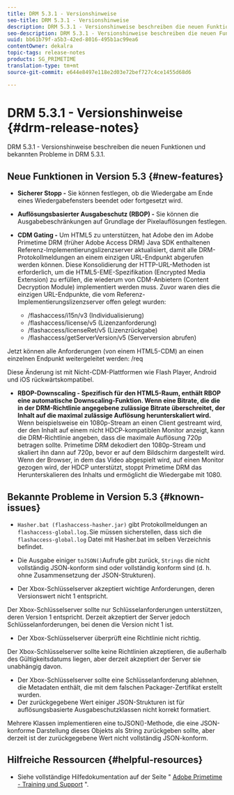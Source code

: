 ```yaml
---
title: DRM 5.3.1 - Versionshinweise
seo-title: DRM 5.3.1 - Versionshinweise
description: DRM 5.3.1 - Versionshinweise beschreiben die neuen Funktionen und bekannten Probleme in DRM 5.3.1.
seo-description: DRM 5.3.1 - Versionshinweise beschreiben die neuen Funktionen und bekannten Probleme in DRM 5.3.1.
uuid: bb61b79f-a5b3-42ed-8016-495b1ac99ea6
contentOwner: dekalra
topic-tags: release-notes
products: SG_PRIMETIME
translation-type: tm+mt
source-git-commit: e644e8497e118e2d03e72bef727c4ce1455d68d6

---
```



# DRM 5.3.1 - Versionshinweise {#drm-release-notes}

DRM 5.3.1 - Versionshinweise beschreiben die neuen Funktionen und bekannten Probleme in DRM 5.3.1.

## Neue Funktionen in Version 5.3 {#new-features}

* **Sicherer Stopp -** Sie können festlegen, ob die Wiedergabe am Ende eines Wiedergabefensters beendet oder fortgesetzt wird.
* **Auflösungsbasierter Ausgabeschutz (RBOP) -** Sie können die Ausgabebeschränkungen auf Grundlage der Pixelauflösungen festlegen.
* **CDM Gating -** Um HTML5 zu unterstützen, hat Adobe den im Adobe Primetime DRM (früher Adobe Access DRM) Java SDK enthaltenen Referenz-Implementierungslizenzserver aktualisiert, damit alle DRM-Protokollmeldungen an einem einzigen URL-Endpunkt abgerufen werden können. Diese Konsolidierung der HTTP-URL-Methoden ist erforderlich, um die HTML5-EME-Spezifikation (Encrypted Media Extension) zu erfüllen, die wiederum von CDM-Anbietern (Content Decryption Module) implementiert werden muss. Zuvor waren dies die einzigen URL-Endpunkte, die vom Referenz-Implementierungslizenzserver offen gelegt wurden:

   * /flashaccess/i15n/v3 (Individualisierung)
   * /flashaccess/license/v5 (Lizenzanforderung)
   * /flashaccess/licenseRet/v5 (Lizenzrückgabe)
   * /flashaccess/getServerVersion/v5 (Serverversion abrufen)

Jetzt können alle Anforderungen (von einem HTML5-CDM) an einen einzelnen Endpunkt weitergeleitet werden: /req

Diese Änderung ist mit Nicht-CDM-Plattformen wie Flash Player, Android und iOS rückwärtskompatibel.

* **RBOP-Downscaling - Spezifisch für den HTML5-Raum, enthält RBOP eine automatische Downscaling-Funktion. Wenn eine Bitrate, die die in der DRM-Richtlinie angegebene zulässige Bitrate überschreitet, der Inhalt auf die maximal zulässige Auflösung herunterskaliert wird.** Wenn beispielsweise ein 1080p-Stream an einen Client gestreamt wird, der den Inhalt auf einem nicht HDCP-kompatiblen Monitor anzeigt, kann die DRM-Richtlinie angeben, dass die maximale Auflösung 720p betragen sollte. Primetime DRM dekodiert den 1080p-Stream und skaliert ihn dann auf 720p, bevor er auf dem Bildschirm dargestellt wird. Wenn der Browser, in dem das Video abgespielt wird, auf einen Monitor gezogen wird, der HDCP unterstützt, stoppt Primetime DRM das Herunterskalieren des Inhalts und ermöglicht die Wiedergabe mit 1080.

## Bekannte Probleme in Version 5.3 {#known-issues}

* `Hasher.bat (flashaccess-hasher.jar)` gibt Protokollmeldungen an `flashaccess-global.log.`Sie müssen sicherstellen, dass sich die `flashaccess-global.log` Datei mit Hasher.bat im selben Verzeichnis befindet.

* Die Ausgabe einiger `toJSON()`Aufrufe gibt zurück, `Strings` die nicht vollständig JSON-konform sind oder vollständig konform sind (d. h. ohne Zusammensetzung der JSON-Strukturen).

* Der Xbox-Schlüsselserver akzeptiert wichtige Anforderungen, deren Versionswert nicht 1 entspricht.

Der Xbox-Schlüsselserver sollte nur Schlüsselanforderungen unterstützen, deren Version 1 entspricht. Derzeit akzeptiert der Server jedoch Schlüsselanforderungen, bei denen die Version nicht 1 ist.

* Der Xbox-Schlüsselserver überprüft eine Richtlinie nicht richtig.

Der Xbox-Schlüsselserver sollte keine Richtlinien akzeptieren, die außerhalb des Gültigkeitsdatums liegen, aber derzeit akzeptiert der Server sie unabhängig davon.

* Der Xbox-Schlüsselserver sollte eine Schlüsselanforderung ablehnen, die Metadaten enthält, die mit dem falschen Packager-Zertifikat erstellt wurden.
* Der zurückgegebene Wert einiger JSON-Strukturen ist für auflösungsbasierte Ausgabeschutzklassen nicht korrekt formatiert.

Mehrere Klassen implementieren eine toJSON()-Methode, die eine JSON-konforme Darstellung dieses Objekts als String zurückgeben sollte, aber derzeit ist der zurückgegebene Wert nicht vollständig JSON-konform.

## Hilfreiche Ressourcen {#helpful-resources}

* Siehe vollständige Hilfedokumentation auf der Seite &quot; [Adobe Primetime - Training und Support](https://helpx.adobe.com/support/primetime.html) &quot;.

